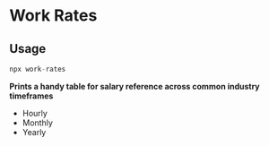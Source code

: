 # Work Rates

## Usage

```js
npx work-rates
```

**Prints a handy table for salary reference across common industry timeframes**

- Hourly
- Monthly
- Yearly
